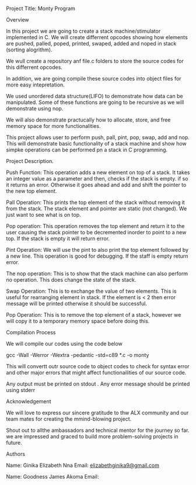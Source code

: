 Project Title: Monty Program

Overview

In this project we are going to create a stack machine/stimulator implemented in C. We will create differrent opcodes showing how elements are pushed, palled, poped, printed, swaped, added and noped in stack (sorting alogrithm).

We wull create a repository anf file.c folders to store the source codes for this differrent opcodes.


In addition, we are going compile these source codes into object files for more easy intepretation.

We used unordered data structure(LIFO) to demonstrate how data can be manipulated. Some of these functions are going to be recursive as we will demonstrate using nop.

We will also demonstrate practucally how to allocate, store, and free memory space for more functionalities.

This project allows user to perform push, pall, pint, pop, swap, add and nop. This will demonstrate basic functionality of a stack machine and show how simpke operations can be performed pn a stack in C programming.


Project Description.

Push Function: This operation adds a new element on top of a stack. It takes an integer value as a parameter and then, checks if the stack is empty. if so it returns an error. Otherwise it goes ahead and add and shift the pointer to the new top element.


Pall Operation: This prints the top element of the stack without removing it from the stack. The stack element and pointer are static (not changed). We just want to see what is on top.


Pop operation: This operation removes the top element and return it to the user causing the stack pointer to be decremented inorder to point to a new top. If the stack is empty it will return error.

Pint Operation: We will use the pint to also print the top element followed by a new line. This operation is good for debugging. If the staff is empty return error.


The nop operation: This is to show that the stack machine can also perform no operation. This does change the state of the stack.

Swap Operation: This is to exchange the value of two elements. This is useful for rearranging element in stack. If the element is < 2 then error message will be printed otherwise it should be successful.

Pop Operation: This is to remove the top element of a stack, however we will copy it to a temporary memory space before doing this.


Compilation Process

We will compile our codes using the code below

gcc -Wall -Werror -Wextra -pedantic -std=c89 *.c -o monty

This will convertt outr source  code to  object codes to check for syntax error  and other major errors  that might affect functionailities of our source code.

Any output must be printed on stdout .
Any error message should be printed  using stderr


Acknowledgement

We will love to express our sincere gratitude to thw ALX community and our team mates for creating the mmind-blowing project. 


Shout out to allthe ambassadors and technical mentor for the journey so far. we are impressed and graced to build more problem-solving projects in future.

Authors

Name: Ginika Elizabeth Nna
Email: elizabethginika9@gmail.com

Name: Goodness James Akoma
Email: 

